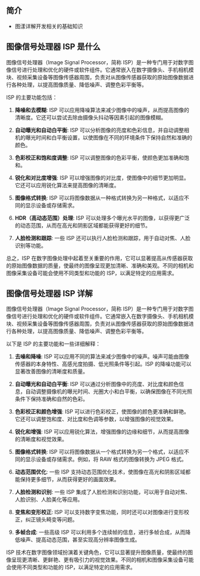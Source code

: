 ## 简介

+ 图漾详解开发相关的基础知识

## 图像信号处理器 ISP 是什么

图像信号处理器（Image Signal Processor，简称 ISP）是一种专门用于对数字图像信号进行处理和优化的硬件或软件组件。它通常嵌入在数字摄像头、手机相机模块、视频采集设备等图像传感器周围，负责对从图像传感器获取的原始图像数据进行各种处理，以提高图像质量、降低噪声、调整色彩平衡等。

ISP 的主要功能包括：

1. **降噪和去模糊**: ISP 可以应用降噪算法来减少图像中的噪声，从而提高图像的清晰度。它还可以尝试去除由摄像头抖动等因素引起的图像模糊。

2. **自动曝光和自动白平衡**: ISP 可以分析图像的亮度和色彩信息，并自动调整相机的曝光时间和白平衡设置，以使图像在不同的环境条件下保持自然和准确的颜色。

3. **色彩校正和饱和度调整**: ISP 可以调整图像的色彩平衡，使颜色更加准确和饱和。

4. **锐化和对比度增强**: ISP 可以增强图像的对比度，使图像中的细节更加明显。它还可以应用锐化算法来提高图像的清晰度。

5. **图像格式转换**: ISP 可以将图像数据从一种格式转换为另一种格式，以适应不同的显示设备或存储需求。

6. **HDR（高动态范围）处理**: ISP 可以处理多个曝光水平的图像，以获得更广泛的动态范围，从而在高光和阴影区域都能获得更好的细节。

7. **人脸检测和跟踪**: 一些 ISP 还可以执行人脸检测和跟踪，用于自动对焦、人脸识别等功能。

总之，ISP 在数字图像处理中起着至关重要的作用，它可以显著提高从传感器获取的原始图像数据的质量，使最终的图像呈现更加清晰、准确和美观。不同的相机和图像采集设备可能会使用不同类型和功能的 ISP，以满足特定的应用需求。

## 图像信号处理器 ISP 详解

图像信号处理器（Image Signal Processor，简称 ISP）是一种专门用于对数字图像信号进行处理和优化的硬件或软件组件。它通常嵌入在数字摄像头、手机相机模块、视频采集设备等图像传感器周围，负责对从图像传感器获取的原始图像数据进行各种处理，以提高图像质量、降低噪声、调整色彩平衡等。

以下是 ISP 的主要功能和一些详细解释：

1. **去噪和降噪**: ISP 可以应用不同的算法来减少图像中的噪声。噪声可能由图像传感器的本身特性、高感光度拍摄、低光照条件等引起。ISP 的降噪功能可以显著改善图像的清晰度和质量。

2. **自动曝光和自动白平衡**: ISP 可以通过分析图像中的亮度、对比度和颜色信息，自动调整摄像机的曝光时间、光圈大小和白平衡，以确保图像在不同光照条件下保持准确和自然的色彩。

3. **色彩校正和颜色增强**: ISP 可以进行色彩校正，使图像的颜色更准确和鲜艳。它还可以调整饱和度、对比度和色调等参数，以增强图像的视觉效果。

4. **锐化和增强**: ISP 可以应用锐化算法，增强图像的边缘和细节，从而提高图像的清晰度和视觉效果。

5. **图像格式转换**: ISP 可以将图像数据从一个格式转换为另一个格式，以适应不同的显示设备或存储需求。例如，将 RAW 格式的图像转换为 JPEG 格式。

6. **动态范围优化**: 一些 ISP 支持动态范围优化技术，使图像在高光和阴影区域都能保持更多细节，从而获得更好的画面效果。

7. **人脸检测和识别**: 一些 ISP 集成了人脸检测和识别功能，可以用于自动对焦、人脸识别、人脸美化等应用。

8. **变焦和变形校正**: ISP 可以支持数字变焦功能，同时还可以对图像进行变形校正，纠正镜头畸变等问题。

9. **多帧合成**: 一些高级 ISP 可以利用多个连续帧的信息，进行多帧合成，从而降低噪声、提高动态范围，甚至实现高分辨率图像生成。

ISP 技术在数字图像领域扮演着关键角色，它可以显著提升图像质量，使最终的图像呈现更清晰、更鲜艳、更有吸引力的视觉效果。不同的相机和图像采集设备可能会使用不同类型和功能的 ISP，以满足特定的应用需求。